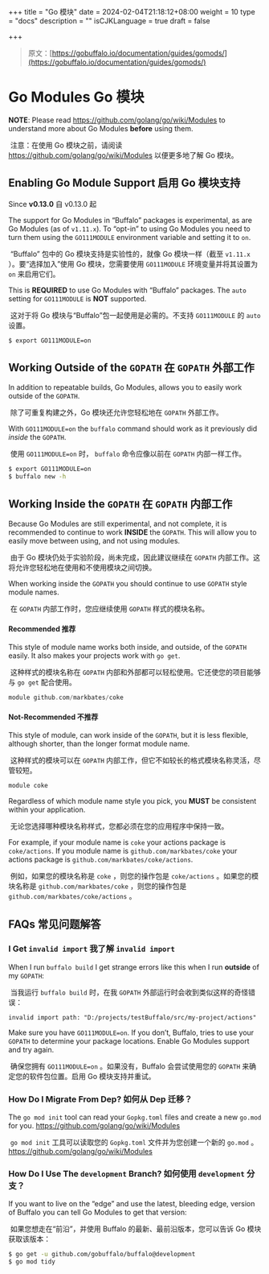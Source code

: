 +++
title = "Go 模块"
date = 2024-02-04T21:18:12+08:00
weight = 10
type = "docs"
description = ""
isCJKLanguage = true
draft = false

+++

> 原文：[https://gobuffalo.io/documentation/guides/gomods/](https://gobuffalo.io/documentation/guides/gomods/)

# Go Modules Go 模块 

**NOTE**: Please read https://github.com/golang/go/wiki/Modules to understand more about Go Modules **before** using them.

​	注意：在使用 Go 模块之前，请阅读 https://github.com/golang/go/wiki/Modules 以便更多地了解 Go 模块。

## Enabling Go Module Support 启用 Go 模块支持 

Since **v0.13.0**
自 v0.13.0 起



The support for Go Modules in “Buffalo” packages is experimental, as are Go Modules (as of `v1.11.x`). To “opt-in” to using Go Modules you need to turn them using the `GO111MODULE` environment variable and setting it to `on`.

​	“Buffalo” 包中的 Go 模块支持是实验性的，就像 Go 模块一样（截至 `v1.11.x` ）。要“选择加入”使用 Go 模块，您需要使用 `GO111MODULE` 环境变量并将其设置为 `on` 来启用它们。

This is **REQUIRED** to use Go Modules with “Buffalo” packages. The `auto` setting for `GO111MODULE` is **NOT** supported.

​	这对于将 Go 模块与“Buffalo”包一起使用是必需的。不支持 `GO111MODULE` 的 `auto` 设置。

```bash
$ export GO111MODULE=on
```

## Working Outside of the `GOPATH` 在 `GOPATH` 外部工作 

In addition to repeatable builds, Go Modules, allows you to easily work outside of the `GOPATH`.

​	除了可重复构建之外，Go 模块还允许您轻松地在 `GOPATH` 外部工作。

With `GO111MODULE=on` the `buffalo` command should work as it previously did *inside* the `GOPATH`.

​	使用 `GO111MODULE=on` 时， `buffalo` 命令应像以前在 `GOPATH` 内部一样工作。

```bash
$ export GO111MODULE=on
$ buffalo new -h
```

## Working Inside the `GOPATH` 在 `GOPATH` 内部工作 

Because Go Modules are still experimental, and not complete, it is recommended to continue to work **INSIDE** the `GOPATH`. This will allow you to easily move between using, and not using modules.

​	由于 Go 模块仍处于实验阶段，尚未完成，因此建议继续在 `GOPATH` 内部工作。这将允许您轻松地在使用和不使用模块之间切换。

When working inside the `GOPATH` you should continue to use `GOPATH` style module names.

​	在 `GOPATH` 内部工作时，您应继续使用 `GOPATH` 样式的模块名称。

#### Recommended 推荐 

This style of module name works both inside, and outside, of the `GOPATH` easily. It also makes your projects work with `go get`.

​	这种样式的模块名称在 `GOPATH` 内部和外部都可以轻松使用。它还使您的项目能够与 `go get` 配合使用。

```go
module github.com/markbates/coke
```

#### Not-Recommended 不推荐 

This style of module, can work inside of the `GOPATH`, but it is less flexible, although shorter, than the longer format module name.

​	这种样式的模块可以在 `GOPATH` 内部工作，但它不如较长的格式模块名称灵活，尽管较短。

```go
module coke
```

Regardless of which module name style you pick, you **MUST** be consistent within your application.

​	无论您选择哪种模块名称样式，您都必须在您的应用程序中保持一致。

For example, if your module name is `coke` your actions package is `coke/actions`. If you module name is `github.com/markbates/coke` your actions package is `github.com/markbates/coke/actions`.

​	例如，如果您的模块名称是 `coke` ，则您的操作包是 `coke/actions` 。如果您的模块名称是 `github.com/markbates/coke` ，则您的操作包是 `github.com/markbates/coke/actions` 。

## FAQs 常见问题解答 

### I Get `invalid import` 我了解 `invalid import` 

When I run `buffalo build` I get strange errors like this when I run **outside** of my `GOPATH`:

​	当我运行 `buffalo build` 时，在我 `GOPATH` 外部运行时会收到类似这样的奇怪错误：

```text
invalid import path: "D:/projects/testBuffalo/src/my-project/actions"
```

Make sure you have `GO111MODULE=on`. If you don’t, Buffalo, tries to use your `GOPATH` to determine your package locations. Enable Go Modules support and try again.

​	确保您拥有 `GO111MODULE=on` 。如果没有，Buffalo 会尝试使用您的 `GOPATH` 来确定您的软件包位置。启用 Go 模块支持并重试。

### How Do I Migrate From Dep? 如何从 Dep 迁移？

The `go mod init` tool can read your `Gopkg.toml` files and create a new `go.mod` for you. https://github.com/golang/go/wiki/Modules

​	 `go mod init` 工具可以读取您的 `Gopkg.toml` 文件并为您创建一个新的 `go.mod` 。https://github.com/golang/go/wiki/Modules

### How Do I Use The `development` Branch? 如何使用 `development` 分支？

If you want to live on the “edge” and use the latest, bleeding edge, version of Buffalo you can tell Go Modules to get that version:

​	如果您想走在“前沿”，并使用 Buffalo 的最新、最前沿版本，您可以告诉 Go 模块获取该版本：

```bash
$ go get -u github.com/gobuffalo/buffalo@development
$ go mod tidy
```